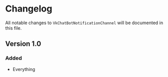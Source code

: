 # Changelog

All notable changes to `VkChatBotNotificationChannel` will be documented in this file.

## Version 1.0

### Added
- Everything

